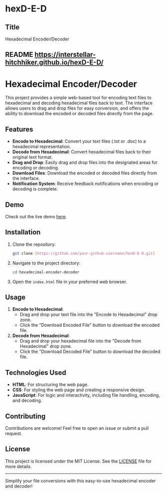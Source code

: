 # hexD-E-D
## Title
Hexadecimal Encoder/Decoder

## README https://interstellar-hitchhiker.github.io/hexD-E-D/

# Hexadecimal Encoder/Decoder

This project provides a simple web-based tool for encoding text files to hexadecimal and decoding hexadecimal files back to text. The interface allows users to drag and drop files for easy conversion, and offers the ability to download the encoded or decoded files directly from the page.

## Features

- **Encode to Hexadecimal**: Convert your text files (.txt or .doc) to a hexadecimal representation.
- **Decode from Hexadecimal**: Convert hexadecimal files back to their original text format.
- **Drag and Drop**: Easily drag and drop files into the designated areas for encoding or decoding.
- **Download Files**: Download the encoded or decoded files directly from the interface.
- **Notification System**: Receive feedback notifications when encoding or decoding is complete.

## Demo

Check out the live demo [here]([https://your-github-username.github.io/hexD-E-D](https://interstellar-hitchhiker.github.io/hexD-E-D/)).

## Installation

1. Clone the repository:
    ```bash
    git clone [https://github.com/your-github-username/hexD-E-D.git]
    ```
2. Navigate to the project directory:
    ```bash
    cd hexadecimal-encoder-decoder
    ```
3. Open the `index.html` file in your preferred web browser.

## Usage

1. **Encode to Hexadecimal**:
   - Drag and drop your text file into the "Encode to Hexadecimal" drop zone.
   - Click the "Download Encoded File" button to download the encoded file.
2. **Decode from Hexadecimal**:
   - Drag and drop your hexadecimal file into the "Decode from Hexadecimal" drop zone.
   - Click the "Download Decoded File" button to download the decoded file.

## Technologies Used

- **HTML**: For structuring the web page.
- **CSS**: For styling the web page and creating a responsive design.
- **JavaScript**: For logic and interactivity, including file handling, encoding, and decoding.

## Contributing

Contributions are welcome! Feel free to open an issue or submit a pull request.

## License

This project is licensed under the MIT License. See the [LICENSE](LICENSE) file for more details.

---

Simplify your file conversions with this easy-to-use hexadecimal encoder and decoder!
